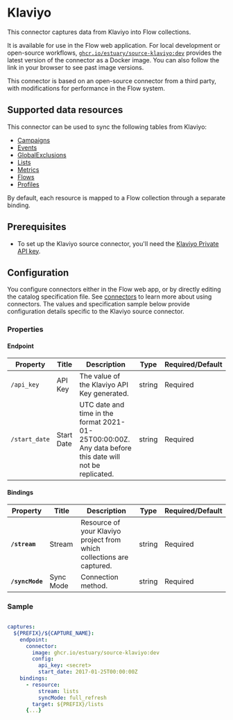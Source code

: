 
# Klaviyo

This connector captures data from Klaviyo into Flow collections.

It is available for use in the Flow web application. For local development or open-source workflows, [`ghcr.io/estuary/source-klaviyo:dev`](https://ghcr.io/estuary/source-klaviyo:dev) provides the latest version of the connector as a Docker image. You can also follow the link in your browser to see past image versions.

This connector is based on an open-source connector from a third party, with modifications for performance in the Flow system.

## Supported data resources

This connector can be used to sync the following tables from Klaviyo:

* [Campaigns](https://developers.klaviyo.com/en/v1-2/reference/get-campaigns#get-campaigns)
* [Events](https://developers.klaviyo.com/en/v1-2/reference/metrics-timeline)
* [GlobalExclusions](https://developers.klaviyo.com/en/v1-2/reference/get-global-exclusions)
* [Lists](https://developers.klaviyo.com/en/v1-2/reference/get-lists)
* [Metrics](https://developers.klaviyo.com/en/v1-2/reference/get-metrics)
* [Flows](https://developers.klaviyo.com/en/reference/get_flows)
* [Profiles](https://developers.klaviyo.com/en/reference/get_profiles)

By default, each resource is mapped to a Flow collection through a separate binding.

## Prerequisites

* To set up the Klaviyo source connector, you'll need the [Klaviyo Private API key](https://help.klaviyo.com/hc/en-us/articles/115005062267-How-to-Manage-Your-Account-s-API-Keys#your-private-api-keys3).

## Configuration

You configure connectors either in the Flow web app, or by directly editing the catalog specification file.
See [connectors](../../../concepts/connectors.md#using-connectors) to learn more about using connectors. The values and specification sample below provide configuration details specific to the Klaviyo source connector.

### Properties

#### Endpoint

| Property | Title | Description | Type | Required/Default |
|---|---|---|---|---|
| `/api_key` | API Key | The value of the Klaviyo API Key generated. | string | Required |
| `/start_date` | Start Date | UTC date and time in the format 2021-01-25T00:00:00Z. Any data before this date will not be replicated. | string | Required |

#### Bindings

| Property | Title | Description | Type | Required/Default |
|---|---|---|---|---|
| **`/stream`** | Stream | Resource of your Klaviyo project from which collections are captured. | string | Required |
| **`/syncMode`** | Sync Mode | Connection method. | string | Required |

### Sample

```yaml

captures:
  ${PREFIX}/${CAPTURE_NAME}:
    endpoint:
      connector:
        image: ghcr.io/estuary/source-klaviyo:dev
        config:
          api_key: <secret>
          start_date: 2017-01-25T00:00:00Z
    bindings:
      - resource:
          stream: lists
          syncMode: full_refresh
        target: ${PREFIX}/lists
      {...}
```
